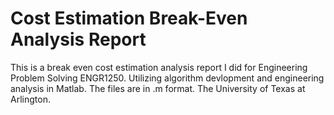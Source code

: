 # Cost Estimation Break-Even Analysis Report
This is a break even cost estimation analysis report I did for Engineering Problem Solving ENGR1250. Utilizing algorithm devlopment and engineering analysis in Matlab. The files are in .m format. The University of Texas at Arlington.
